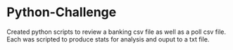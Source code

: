 # Python-Challenge
Created python scripts to review a banking csv file as well as a poll csv file. Each was scripted to produce stats for analysis and ouput to a txt file.
